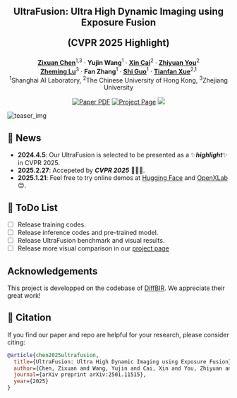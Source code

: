 <p align="center">

  <h2 align="center">
  UltraFusion: Ultra High Dynamic Imaging using Exposure Fusion

  (CVPR 2025 Highlight)
  </h2>
  <p align="center">
    <a href="https://scholar.google.com.hk/citations?user=pwixOhcAAAAJ&hl=zh-CN"><strong>Zixuan Chen</strong></a><sup>1,3</sup>
    ·
    <a><strong>Yujin Wang</strong></a><sup>1</sup>
    ·
    <a href="https://caixin98.github.io/"><strong>Xin Cai</strong></a><sup>2</sup>
    ·
    <a href="https://zhiyuanyou.github.io/"><strong>Zhiyuan You</strong></a><sup>2</sup>
    <br>
    <a href="https://person.zju.edu.cn/lzmhome"><strong>Zheming Lu</strong></a><sup>3</sup>
    ·
    <a><strong>Fan Zhang</strong></a><sup>1</sup>
    ·
    <a href="https://guoshi28.github.io/"><strong>Shi Guo</strong></a><sup>1</sup>
    ·
    <a href="https://tianfan.info/"><strong>Tianfan Xue</strong></a><sup>2,1</sup>
    <!-- <br> -->
    <br>
    <sup>1</sup>Shanghai AI Laboratory, <sup>2</sup>The Chinese University of Hong Kong, 
    <sup>3</sup>Zhejiang University  
    <br>
    <div align="center">
    <a href="https://arxiv.org/abs/2501.11515"><img src='https://img.shields.io/badge/arXiv-UltraFusion-red' alt='Paper PDF'></a>
    <a href='https://xavierchen34.github.io/MimicBrush-Page/'><img src='https://img.shields.io/badge/Project_Page-UltraFusion-blue' alt='Project Page'></a>
    <ef='https://huggingface.co/spaces/xichenhku/MimicBrush'><img src='https://img.shields.io/badge/%F0%9F%A4%97%20Hugging%20Face-Spaces-yellow'></a>
    </div>
  </p>
</p>
  
![teaser_img](assets/teaser.png)

## :mega: News
<!-- - **2024.4.5**: Our benchmark and results are released. -->
- **2024.4.5**: Our UltraFusion is selected to be presented as a :sparkles:***highlight***:sparkles: in CVPR 2025.
- **2025.2.27**: Accepeted by ***CVPR 2025*** :tada::tada::tada:.
- **2025.1.21**: Feel free to try online demos at <a href="https://huggingface.co/spaces/iimmortall/UltraFusion">Hugging Face</a> and <a href="https://openxlab.org.cn/apps/detail/OpenImagingLab/UltraFusion">OpenXLab</a> :blush:.


## :memo: ToDo List
- [ ] Release training codes.
- [ ] Release inference codes and pre-trained model. 
- [ ] Release UltraFusion benchmark and visual results.
- [ ] Release more visual comparison in our [project page](https://openimaginglab.github.io/UltraFusion/)

<!-- ## :bridge_at_night: Benchmark
We capture 100 challenging real-world HDR scenes for performance evaluation. 
Our benchmark and results (include competing methods) are availble at [Google Drive]() and [Baidu Disk](). 
Moreover, we also provide results of our method and the comparison methods on [RealHDV](https://github.com/yungsyu99/Real-HDRV) and [MEFB](https://github.com/xingchenzhang/MEFB). -->

## Acknowledgements
This project is developped on the codebase of [DiffBIR](https://github.com/XPixelGroup/DiffBIR). We appreciate their great work! 

## :love_you_gesture: Citation
If you find our paper and repo are helpful for your research, please consider citing:
```BibTeX
@article{chen2025ultrafusion,
  title={UltraFusion: Ultra High Dynamic Imaging using Exposure Fusion},
  author={Chen, Zixuan and Wang, Yujin and Cai, Xin and You, Zhiyuan and Lu, Zheming and Zhang, Fan and Guo, Shi and Xue, Tianfan},
  journal={arXiv preprint arXiv:2501.11515},
  year={2025}
}
```
